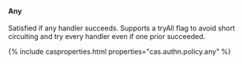 #### Any

Satisfied if any handler succeeds. Supports a tryAll flag to avoid short circuiting
and try every handler even if one prior succeeded.

{% include casproperties.html properties="cas.authn.policy.any" %}

